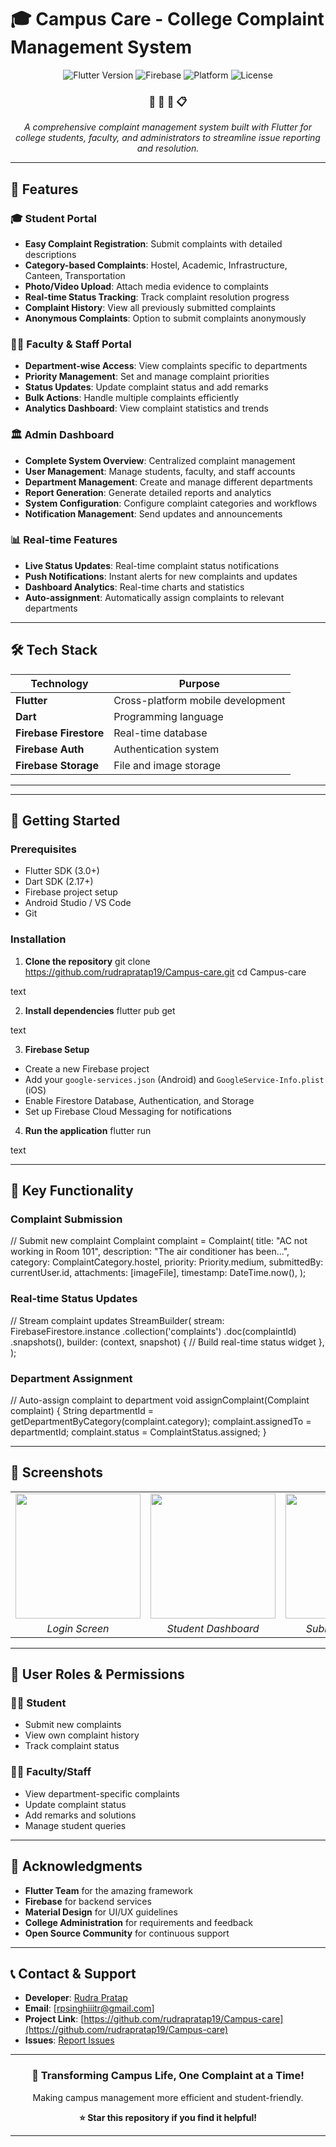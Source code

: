 # 🎓 Campus Care - College Complaint Management System

<div align="center">
  <img src="https://img.shields.io/badge/Flutter-3.0+-blue.svg" alt="Flutter Version">
  <img src="https://img.shields.io/badge/Firebase-Enabled-orange.svg" alt="Firebase">
  <img src="https://img.shields.io/badge/Platform-Android%20%7C%20iOS-green.svg" alt="Platform">
  <img src="https://img.shields.io/badge/License-MIT-yellow.svg" alt="License">
</div>

<div align="center">
  <h3>📝 🏫 🔧 📋</h3>
  <p><em>A comprehensive complaint management system built with Flutter for college students, faculty, and administrators to streamline issue reporting and resolution.</em></p>
</div>

---

## 📱 Features

### 🎓 Student Portal
- **Easy Complaint Registration**: Submit complaints with detailed descriptions
- **Category-based Complaints**: Hostel, Academic, Infrastructure, Canteen, Transportation
- **Photo/Video Upload**: Attach media evidence to complaints
- **Real-time Status Tracking**: Track complaint resolution progress
- **Complaint History**: View all previously submitted complaints
- **Anonymous Complaints**: Option to submit complaints anonymously

### 👨‍🏫 Faculty & Staff Portal
- **Department-wise Access**: View complaints specific to departments
- **Priority Management**: Set and manage complaint priorities
- **Status Updates**: Update complaint status and add remarks
- **Bulk Actions**: Handle multiple complaints efficiently
- **Analytics Dashboard**: View complaint statistics and trends

### 🏛️ Admin Dashboard
- **Complete System Overview**: Centralized complaint management
- **User Management**: Manage students, faculty, and staff accounts
- **Department Management**: Create and manage different departments
- **Report Generation**: Generate detailed reports and analytics
- **System Configuration**: Configure complaint categories and workflows
- **Notification Management**: Send updates and announcements

### 📊 Real-time Features
- **Live Status Updates**: Real-time complaint status notifications
- **Push Notifications**: Instant alerts for new complaints and updates
- **Dashboard Analytics**: Real-time charts and statistics
- **Auto-assignment**: Automatically assign complaints to relevant departments

---

## 🛠️ Tech Stack

| Technology | Purpose |
|------------|---------|
| **Flutter** | Cross-platform mobile development |
| **Dart** | Programming language |
| **Firebase Firestore** | Real-time database |
| **Firebase Auth** | Authentication system |
| **Firebase Storage** | File and image storage |


---


---

## 🚀 Getting Started

### Prerequisites
- Flutter SDK (3.0+)
- Dart SDK (2.17+)
- Firebase project setup
- Android Studio / VS Code
- Git

### Installation

1. **Clone the repository**
git clone https://github.com/rudrapratap19/Campus-care.git
cd Campus-care

text

2. **Install dependencies**
flutter pub get

text

3. **Firebase Setup**
- Create a new Firebase project
- Add your `google-services.json` (Android) and `GoogleService-Info.plist` (iOS)
- Enable Firestore Database, Authentication, and Storage
- Set up Firebase Cloud Messaging for notifications

4. **Run the application**
flutter run

text

---

## 🎯 Key Functionality

### Complaint Submission
// Submit new complaint
Complaint complaint = Complaint(
title: "AC not working in Room 101",
description: "The air conditioner has been...",
category: ComplaintCategory.hostel,
priority: Priority.medium,
submittedBy: currentUser.id,
attachments: [imageFile],
timestamp: DateTime.now(),
);


### Real-time Status Updates
// Stream complaint updates
StreamBuilder<DocumentSnapshot>(
stream: FirebaseFirestore.instance
.collection('complaints')
.doc(complaintId)
.snapshots(),
builder: (context, snapshot) {
// Build real-time status widget
},
);


### Department Assignment
// Auto-assign complaint to department
void assignComplaint(Complaint complaint) {
String departmentId = getDepartmentByCategory(complaint.category);
complaint.assignedTo = departmentId;
complaint.status = ComplaintStatus.assigned;
}


---

## 📸 Screenshots

<div align="center">
  <table>
    <tr>
      <td><img src="screenshots/login.png" width="200"/></td>
      <td><img src="screenshots/student-dashboard.png" width="200"/></td>
      <td><img src="screenshots/submit-complaint.png" width="200"/></td>
      <td><img src="screenshots/admin-dashboard.png" width="200"/></td>
    </tr>
    <tr>
      <td align="center"><em>Login Screen</em></td>
      <td align="center"><em>Student Dashboard</em></td>
      <td align="center"><em>Submit Complaint</em></td>
      <td align="center"><em>Admin Dashboard</em></td>
    </tr>
  </table>
</div>

---

## 🎨 User Roles & Permissions

### 👨‍🎓 Student
- Submit new complaints
- View own complaint history
- Track complaint status


### 👨‍🏫 Faculty/Staff
- View department-specific complaints
- Update complaint status
- Add remarks and solutions
- Manage student queries

---

## 🙏 Acknowledgments

- **Flutter Team** for the amazing framework
- **Firebase** for backend services
- **Material Design** for UI/UX guidelines
- **College Administration** for requirements and feedback
- **Open Source Community** for continuous support

---

## 📞 Contact & Support

- **Developer**: [Rudra Pratap](https://github.com/rudrapratap19)
- **Email**: [rpsinghiiitr@gmail.com]
- **Project Link**: [https://github.com/rudrapratap19/Campus-care](https://github.com/rudrapratap19/Campus-care)
- **Issues**: [Report Issues](https://github.com/rudrapratap19/Campus-care/issues)

---

<div align="center">
  <h3>🏫 Transforming Campus Life, One Complaint at a Time!</h3>
  <p>Making campus management more efficient and student-friendly.</p>
  
  **⭐ Star this repository if you find it helpful!**
</div>

---

